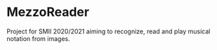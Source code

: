 # MezzoReader
 Project for SMII 2020/2021 aiming to recognize, read and play musical notation from images.

